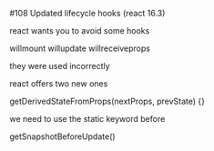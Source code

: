 #108 Updated lifecycle hooks (react 16.3)

react wants you to avoid some hooks

willmount
willupdate
willreceiveprops

they were used incorrectly

react offers two new ones

getDerivedStateFromProps(nextProps, prevState) {}

we need to use the static keyword before

getSnapshotBeforeUpdate()


